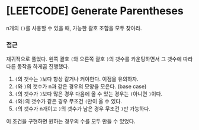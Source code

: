 # [LEETCODE] Generate Parentheses

n개의 `()`를 사용할 수 있을 때, 가능한 괄호 조합을 모두 찾아라.

### 접근

재귀적으로 풀었다. 왼쪽 괄호 `(`와 오른쪽 괄호 `)`의 갯수를 카운팅하면서 그 갯수에 따라 다른 동작을 하게끔 진행했다.

1. `(`의 갯수는 `)`보다 항상 같거나 커야한다. 이점을 유의하자.
2. `(`와 `)`의 갯수가 n과 같은 경우의 모양을 모은다. (base case)
3. `(`의 갯수가 `)`보다 많은 경우 다음에 올 수 있는 경우는 `(`아니면 `)`이다.
4. `(`와`)`의 갯수가 같은 경우 무조건 `(`만이 올 수 있다.
5. `(`의 갯수가 n개이고 `)`의 갯수가 남은 경우 무조건 `)`만 가능하다.

이 조건을 구현하면 원하는 경우의 수를 모두 만들 수 있었다.
